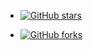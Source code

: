 * [![GitHub stars](https://img.shields.io/github/stars/CN-AntAI/pyxbox?style=social)](https://github.com/CN-AntAI/pyxbox/stargazers)

* [![GitHub forks](https://img.shields.io/github/forks/CN-AntAI/pyxbox?style=social)](https://github.com/CN-AntAI/pyxbox/network)
